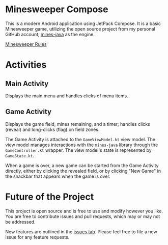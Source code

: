 # Minesweeper Compose
This is a modern Android application using JetPack Compose. It is a basic Minesweeper game, utilizing the open source project from my personal GitHub account, [mines-java](https://github.com/mikeburke106/mines-java) as the engine.

[Minesweeper Rules](https://minesweepergame.com/strategy/how-to-play-minesweeper.php)

# Activities
## Main Activity
Displays the main menu and handles clicks of menu items.

## Game Activity
Displays the game field, mines remaining, and a timer; handles clicks (reveal) and long-clicks (flag) on field zones.

The Game Activity is attached to the `GameViewModel.kt` view model. The view model manages interactions with the `mines-java` library through the `GameController.kt` wrapper. The view model's state is represented by `GameState.kt`.

When a game is over, a new game can be started from the Game Activity directly, either by clicking the revealed field, or by clicking "New Game" in the snackbar that appears when the game is over.

# Future of the Project
This project is open source and is free to use and modify however you like. You are free to contribute issues and pull requests, which may or may not be addressed.

New features are outlined in the [issues tab](https://github.com/joven-health-mike/MinesweeperCompose/issues). Please feel free to file a new issue for any feature requests.
